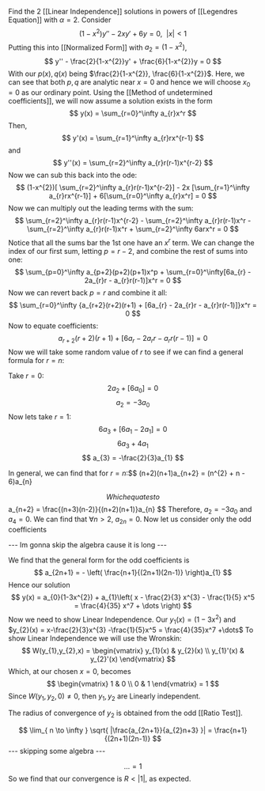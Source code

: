 Find the 2 [[Linear Independence]] solutions in powers of [[Legendres Equation]] with $\alpha = 2$. Consider $$
(1-x^{2})y'' - 2xy'+6y = 0, \ \ |x| < 1
$$
Putting this into [[Normalized Form]] with $a_{2} = (1-x^{2})$,$$
y'' - \frac{2}{1-x^{2}}y' + \frac{6}{1-x^{2}}y = 0
$$ 
With our $p(x), q(x)$ being $\frac{2}{1-x^{2}}, \frac{6}{1-x^{2}}$. Here, we can see that both $p,q$ are analytic near $x=0$ and hence we will choose $x_{0} =0$ as our ordinary point. Using the [[Method of undetermined coefficients]], we will now assume a solution exists in the form $$
y(x) = \sum_{r=0}^\infty a_{r}x^r
$$
Then,$$
y'(x) = \sum_{r=1}^\infty a_{r}rx^{r-1}
$$
and $$
y''(x) = \sum_{r=2}^\infty a_{r}r(r-1)x^{r-2}
$$
Now we can sub this back into the ode:
$$
(1-x^{2})[ \sum_{r=2}^\infty a_{r}r(r-1)x^{r-2}] - 2x [\sum_{r=1}^\infty a_{r}rx^{r-1}] + 6[\sum_{r=0}^\infty a_{r}x^r] = 0
$$
Now we can multiply out the leading terms with the sum:
$$
\sum_{r=2}^\infty a_{r}r(r-1)x^{r-2} - \sum_{r=2}^\infty a_{r}r(r-1)x^r - \sum_{r=2}^\infty a_{r}r(r-1)x^r + \sum_{r=2}^\infty 6arx^r = 0
$$
Notice that all the sums bar the 1st one have an $x^r$ term. We can change the index of our first sum, letting $p=r-2$, and combine the rest of sums into one:$$
\sum_{p=0}^\infty a_{p+2}(p+2)(p+1)x^p + \sum_{r=0}^\infty[6a_{r} - 2a_{r}r - a_{r}r(r-1)]x^r = 0
$$
Now we can revert back $p = r$ and combine it all: $$
\sum_{r=0}^\infty {a_{r+2}(r+2)(r+1) + [6a_{r} - 2a_{r}r - a_{r}r(r-1)]}x^r = 0
$$
Now to equate coefficients: $$
a_{r+2}(r+2)(r+1) + [6a_{r} - 2a_{r}r - a_{r}r(r-1)] = 0
$$
Now we will take some random value of $r$ to see if we can find a general formula for $r=n$:

Take $r=0$:$$
2a_{2} + [6a_{0}] = 0
$$$$
a_{2} = -3a_{0}
$$
Now lets take $r=1$:$$
6a_{3} + [6a_{1} - 2a_{1}] = 0
$$
$$
6a_{3} + 4a_{1}
$$
$$
a_{3} = -\frac{2}{3}a_{1}
$$

In general, we can find that for $r=n$:$$
(n+2)(n+1)a_{n+2} = (n^{2} + n - 6)a_{n}

$$
Which equates to $$
a_{n+2} = \frac{(n+3)(n-2)}{(n+2)(n+1)}a_{n}
$$
Therefore, $a_{2} = -3a_{0}$ and $a_{4} = 0$. We can find that $\forall n > 2$, $a_{2n} = 0$. Now let us consider only the odd coefficients

--- Im gonna skip the algebra cause it is long ---

We find that the general form for the odd coefficients is $$
a_{2n+1} = - \left( \frac{n+1}{(2n+1)(2n-1)} \right)a_{1}
$$
Hence our solution $$
y(x) = a_{0}(1-3x^{2}) + a_{1}\left( x - \frac{2}{3} x^{3} - \frac{1}{5} x^5 = \frac{4}{35} x^7 + \dots \right)
$$
Now we need to show Linear Independence. Our $y_{1}(x) = (1-3x^{2})$ and $y_{2}(x) = x-\frac{2}{3}x^{3} -\frac{1}{5}x^5 = \frac{4}{35}x^7 +\dots$ To show Linear Independence we will use the Wronskin:$$
W(y_{1},y_{2},x) = \begin{vmatrix}
y_{1}(x) & y_{2}(x)  \\
y_{1}'(x)  &  y_{2}'(x)
\end{vmatrix}
$$
Which, at our chosen $x=0$, becomes $$
\begin{vmatrix}
1 & 0 \\
0 & 1
\end{vmatrix} = 1
$$
Since $W(y_{1},y_{2},0) \neq 0$, then $y_{1},y_{2}$ are Linearly independent.

The radius of convergence of $y_{2}$ is obtained from the odd [[Ratio Test]].

$$
\lim_{ n \to \infty } \sqrt{ |\frac{a_{2n+1}}{a_{2}n+3} }| = \frac{n+1}{(2n+1)(2n-1)}
$$
--- skipping some algebra ---

$$
\dots = 1
$$
So we find that our convergence is $R < |1|$, as expected.